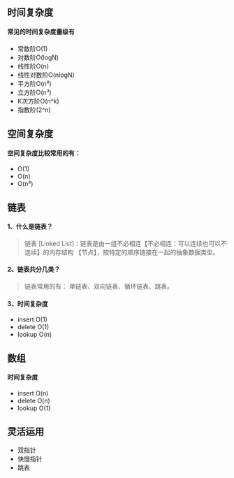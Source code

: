 ## 时间复杂度
#### 常见的时间复杂度量级有
* 常数阶O(1)
* 对数阶O(logN)
* 线性阶O(n)
* 线性对数阶O(nlogN)
* 平方阶O(n²)
* 立方阶O(n³)
* K次方阶O(n^k)
* 指数阶(2^n)

## 空间复杂度
#### 空间复杂度比较常用的有：
* O(1)
* O(n)
* O(n²)

## 链表

#### 1、什么是链表？
> 链表 [Linked List]：链表是由一组不必相连【不必相连：可以连续也可以不连续】的内存结构 【节点】，按特定的顺序链接在一起的抽象数据类型。
#### 2、链表共分几类？
> 链表常用的有： 单链表、双向链表、循环链表、跳表。
#### 3、时间复杂度
* insert O(1)
* delete O(1)
* lookup O(n)


## 数组
#### 时间复杂度
* insert O(n)
* delete O(n)
* lookup O(1)

## 灵活运用
* 双指针
* 快慢指针
* 跳表
